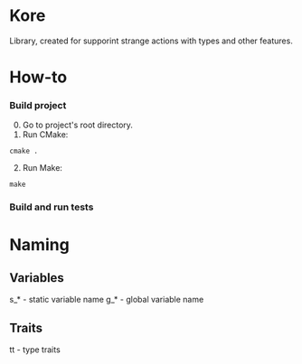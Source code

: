 # Kore

Library, created for supporint strange actions with types and other features.

# How-to

### Build project

0. Go to project's root directory.
1. Run CMake:
```
cmake .
```
2. Run Make:
```
make
```

### Build and run tests


# Naming

## Variables
s_* - static variable name
g_* - global variable name

## Traits

tt - type traits 